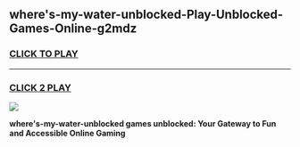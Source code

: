 
## where's-my-water-unblocked-Play-Unblocked-Games-Online-g2mdz
<h3>
<a href="https://premium76.site?title=where's-my-water-unblocked&ref=25A">CLICK TO PLAY</a></h3>
<hr>

<h3>
<a href="https://premium76.site?title=where's-my-water-unblocked&ref=25A">CLICK 2 PLAY</a>
  
</h3>

<a href="https://premium76.site?title=where's-my-water-unblocked&ref=25A"><img src="https://clearcache.store/games.png"></a>


**where's-my-water-unblocked games unblocked: Your Gateway to Fun and Accessible Online Gaming**
